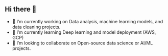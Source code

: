 ## Hi there 👋
- 🔭 I’m currently working on Data analysis, machine learning models, and data cleaning projects.
- 🌱 I’m currently learning Deep learning and model deployment (AWS, GCP)
- 👯 I’m looking to collaborate on Open-source data science or AI/ML projects.

<!--
**Atithip/Atithip** is a ✨ _special_ ✨ repository because its `README.md` (this file) appears on your GitHub profile.

Here are some ideas to get you started:

- 🔭 I’m currently working on ...
- 🌱 I’m currently learning ...
- 👯 I’m looking to collaborate on ...
- 🤔 I’m looking for help with ...
- 💬 Ask me about ...
- 📫 How to reach me: ...
- 😄 Pronouns: ...
- ⚡ Fun fact: ...
-->
